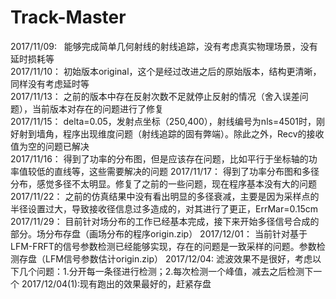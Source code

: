 # Track-Master
2017/11/09:   能够完成简单几何射线的射线追踪，没有考虑真实物理场景，没有延时损耗等  
2017/11/10：  初始版本original，这个是经过改进之后的原始版本，结构更清晰，同样没有考虑延时等  
2017/11/13：  之前的版本中存在反射次数不足就停止反射的情况（舍入误差问题），当前版本对存在的问题进行了修复  
2017/11/15：  delta=0.05，发射点坐标（250,400），射线编号为nls=4501时，刚好射到墙角，程序出现维度问题（射线追踪的固有弊端）。除此之外，Recv的接收值为空的问题已解决  
2017/11/16：  得到了功率的分布图，但是应该存在问题，比如平行于坐标轴的功率值较低的直线等，这些需要解决的问题
2017/11/17：  得到了功率分布图和多径分布，感觉多径不太明显。修复了之前的一些问题，现在程序基本没有大的问题
2017/11/22：  之前的仿真结果中没有看出明显的多径衰减，主要是因为采样点的半径设置过大，导致接收径信息过多造成的，对其进行了更正，ErrMar=0.15cm
2017/11/29：  目前针对场分布的工作已经基本完成，接下来开始多径信号合成的部分。场分布存盘（画场分布的程序origin.zip）
2017/12/01：  当前针对基于LFM-FRFT的信号参数检测已经能够实现，存在的问题是一致采样的问题。参数检测存盘（LFM信号参数估计origin.zip）
2017/12/04:   滤波效果不是很好，考虑以下几个问题：1.分开每一条径进行检测；2.每次检测一个峰值，减去之后检测下一个
2017/12/04(1):现有跑出的效果最好的，赶紧存盘